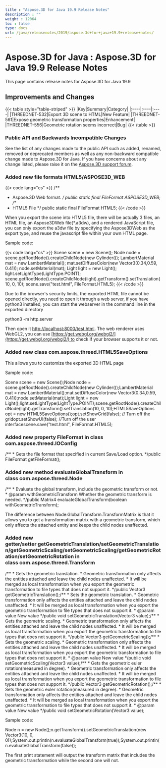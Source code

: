 ```yaml
---
title : "Aspose.3D for Java 19.9 Release Notes" 
description : "" 
weight : 12064 
toc : false
type: docs
url: /java/releasenotes/2019/aspose.3d+for+java+19.9+release+notes/
---
```


# Aspose.3D for Java : Aspose.3D for Java 19.9 Release Notes


This page contains release notes for Aspose.3D for Java 19.9

## Improvements and Changes

{{< table style="table-striped" >}}
|Key|Summary|Category|
|:----|:----|:----|
|THREEDNET-532|Export 3D scene to HTML|New Feature|
|THREEDNET-561|Expose geometric transformation properties|Enhancement|
|THREEDNET-556|Geometric rotation seems incorrect|Bug|
{{< /table >}}

### Public API and Backwards Incompatible Changes

See the list of any changes made to the public API such as added, renamed, removed or deprecated members as well as any non-backward compatible change made to Aspose.3D for Java. If you have concerns about any change listed, please raise it on the [Aspose.3D support forum](https://forum.aspose.com/c/3d).

### Added new file formats HTML5/ASPOSE3D\_WEB

{{< code lang="cs" >}}
/**
* Aspose.3D Web format.
*/
public static final FileFormat ASPOSE3D_WEB;
/**
* HTML5 File
*/
public static final FileFormat HTML5;
{{< /code >}}

When you export the scene into HTML5 file, there will be actually 3 files, an HTML file, an Aspose3DWeb file(\*.a3dw), and a rendered JavaScript file, you can only export the a3dw file by specifying the Aspose3DWeb as the export type, and reuse the javascript file within your own HTML page.

Sample code:

{{< code lang="cs" >}}
Scene scene = new Scene();
Node node = scene.getRootNode().createChildNode(new Cylinder());
LambertMaterial mat = new LambertMaterial();
mat.setDiffuseColor(new Vector3(0.34,0.59, 0.41));
node.setMaterial(mat);
Light light = new Light();
light.setLightType(LightType.POINT);
scene.getRootNode().createChildNode(light).getTransform().setTranslation(10, 0, 10);
scene.save("test.html", FileFormat.HTML5);
{{< /code >}}

Due to the browser's security limits, the exported HTML file cannot be opened directly, you need to open it through a web server, if you have python3 installed, you can start the webserver in the command line in the exported directory

python3 -m http.server

Then open it [http://localhost:8000/test.html](http://localhost:8000/test.html). The web renderer uses WebGL2, you can use [https://get.webgl.org/webgl2/](https://get.webgl.org/webgl2/) to check if your browser supports it or not.

### Added new class com.aspose.threed.HTML5SaveOptions

This allows you to customize the exported 3D HTML page

Sample code:

Scene scene = new Scene();Node node = scene.getRootNode().createChildNode(new Cylinder());LambertMaterial mat = new LambertMaterial();mat.setDiffuseColor(new Vector3(0.34,0.59, 0.41));node.setMaterial(mat);Light light = new Light();light.setLightType(LightType.POINT);scene.getRootNode().createChildNode(light).getTransform().setTranslation(10, 0, 10);HTML5SaveOptions opt = new HTML5SaveOptions();opt.setShowGrid(false); // Turn off the gridopt.setShowUI(false); //Turn off the user interfacescene.save("test.html", FileFormat.HTML5);

### Added new property **FileFormat** in class com.aspose.threed.IOConfig

/\*\* \* Gets the file format that specified in current Save/Load option. \*/public FileFormat getFileFormat();

### Added new method **evaluateGlobalTransform** in class com.aspose.threed.Node

/\*\* \* Evaluate the global transform, include the geometric transform or not. \* @param withGeometricTransform Whether the geometric transform is needed. \*/public Matrix4 evaluateGlobalTransform(boolean withGeometricTransform);

The difference between Node.GlobalTransform.TransformMatrix is that it allows you to get a transformation matrix with a geometric transform, which only affects the attached entity and keeps the child nodes unaffected.

### Added new getter/setter **getGeometricTranslation/setGeometricTranslation/getGeometricScaling/setGeometricScaling/getGeometricRotation/setGeometricRotation** in class com.aspose.threed.Transform

/\*\* \* Gets the geometric translation. \* Geometric transformation only affects the entities attached and leave the child nodes unaffected. \* It will be merged as local transformation when you export the geometric transformation to file types that does not support it. \*/public Vector3 getGeometricTranslation();/\*\* \* Sets the geometric translation. \* Geometric transformation only affects the entities attached and leave the child nodes unaffected. \* It will be merged as local transformation when you export the geometric transformation to file types that does not support it. \* @param value New value \*/public void setGeometricTranslation(Vector3 value);/\*\* \* Gets the geometric scaling. \* Geometric transformation only affects the entities attached and leave the child nodes unaffected. \* It will be merged as local transformation when you export the geometric transformation to file types that does not support it. \*/public Vector3 getGeometricScaling();/\*\* \* Sets the geometric scaling. \* Geometric transformation only affects the entities attached and leave the child nodes unaffected. \* It will be merged as local transformation when you export the geometric transformation to file types that does not support it. \* @param value New value \*/public void setGeometricScaling(Vector3 value);/\*\* \* Gets the geometric euler rotation(measured in degree). \* Geometric transformation only affects the entities attached and leave the child nodes unaffected. \* It will be merged as local transformation when you export the geometric transformation to file types that does not support it. \*/public Vector3 getGeometricRotation();/\*\* \* Sets the geometric euler rotation(measured in degree). \* Geometric transformation only affects the entities attached and leave the child nodes unaffected. \* It will be merged as local transformation when you export the geometric transformation to file types that does not support it. \* @param value New value \*/public void setGeometricRotation(Vector3 value);

Sample code:

Node n = new Node();n.getTransform().setGeometricTranslation(new Vector3(10, 0, 0));System.out.println(n.evaluateGlobalTransform(true));System.out.println(n.evaluateGlobalTransform(false));

The first print statement will output the transform matrix that includes the geometric transformation while the second one will not.  
  

